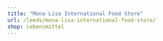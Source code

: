 ```yaml
---
title: "Mona Lisa International Food Store"
url: /leeds/mona-lisa-international-food-store/
shop: Lebensmittel
---
```

